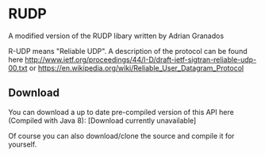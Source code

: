 # RUDP
A modified version of the RUDP libary written by Adrian Granados

R-UDP means "Reliable UDP". A description of the protocol can be found here http://www.ietf.org/proceedings/44/I-D/draft-ietf-sigtran-reliable-udp-00.txt or https://en.wikipedia.org/wiki/Reliable_User_Datagram_Protocol

Download
--
You can download a up to date pre-compiled version of this API here (Compiled with Java 8):
[Download currently unavailable]

Of course you can also download/clone the source and compile it for yourself.
